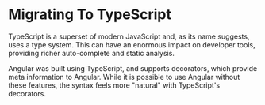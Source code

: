 # Migrating To TypeScript

TypeScript is a superset of modern JavaScript and, as its name suggests, uses a type system. This can have an enormous impact on developer tools, providing richer auto-complete and static analysis.

Angular was built using TypeScript, and supports decorators, which provide meta information to Angular. While it is possible to use Angular without these features, the syntax feels more "natural" with TypeScript's decorators.

